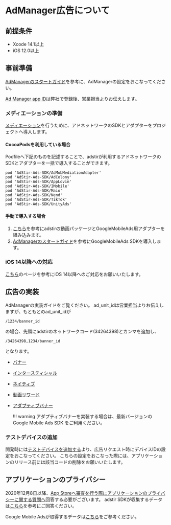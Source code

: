 # AdManager広告について

## 前提条件

* Xcode 14.1以上
* iOS 12.0以上

## 事前準備

[AdManagerのスタートガイド](https://developers.google.com/ad-manager/mobile-ads-sdk/ios/quick-start)を参考に、AdManagerの設定をおこなってください。

[Ad Manager app ID](https://developers.google.com/ad-manager/mobile-ads-sdk/ios/quick-start#update_your_infoplist)は弊社で登録後、営業担当よりお伝えします。

### メディエーションの準備

[メディエーション](https://developers.google.com/ad-manager/mobile-ads-sdk/ios/mediate)を行うために、アドネットワークのSDKとアダプターをプロジェクトへ導入します。

#### CocoaPodsを利用している場合

Podfileへ下記のものを記述することで、adstirが利用するアドネットワークのSDKとアダプターを一括で導入することができます。

```
pod 'AdStir-Ads-SDK/AdMobMediationAdapter'
pod 'AdStir-Ads-SDK/AdColony'
pod 'AdStir-Ads-SDK/AppLovin'
pod 'AdStir-Ads-SDK/IMobile'
pod 'AdStir-Ads-SDK/Maio'
pod 'AdStir-Ads-SDK/Nend'
pod 'AdStir-Ads-SDK/TikTok'
pod 'AdStir-Ads-SDK/UnityAds'
```

#### 手動で導入する場合

1. [こちら](../adstir/init/manual_integration.md#sdkの手動組み込み)を参考にadstirの動画パッケージとGoogleMobileAds用アダプターを組み込みます。
1. [AdManagerのスタートガイド](https://developers.google.com/ad-manager/mobile-ads-sdk/ios/quick-start)を参考にGoogleMobileAds SDKを導入します。

### iOS 14以降への対応

[こちら](../adstir/init/ios14.md)のページを参考にiOS 14以降へのご対応をお願いいたします。

## 広告の実装

AdManagerの実装ガイドをご覧ください。
ad_unit_idは営業担当よりお伝えしますが、もともとのad_unit_idが

```
/1234/banner_id
```

の場合、先頭にadstirのネットワークコード(34264398)とカンマを追加し、

```
/34264398,1234/banner_id
```
となります。

* [バナー](https://developers.google.com/ad-manager/mobile-ads-sdk/ios/banner)
* [インタースティシャル](https://developers.google.com/ad-manager/mobile-ads-sdk/ios/interstitial)
* [ネイティブ](https://developers.google.com/ad-manager/mobile-ads-sdk/ios/native/start)
* [動画リワード](https://developers.google.com/ad-manager/mobile-ads-sdk/ios/rewarded)
* [アダプティブバナー](https://developers.google.com/ad-manager/mobile-ads-sdk/ios/banner/adaptive)

    !!! warning
        アダプティブバナーを実装する場合は、最新バージョンのGoogle Mobile Ads SDK をご利用ください。


### テストデバイスの追加

開発時には[テストデバイスを追加する](https://developers.google.com/ad-manager/mobile-ads-sdk/ios/test-ads#enable_test_devices)より、広告リクエスト時にデバイスIDの設定をおこなってください。
こちらの設定をおこなった際には、アプリケーションのリリース前には該当コードの削除をお願いいたします。

## アプリケーションのプライバシー

2020年12月8日以降、[App Storeへ審査を行う際にアプリケーションのプライバシーに関する質問へ](https://developer.apple.com/app-store/app-privacy-details/)回答する必要がございます。
adstir SDKが収集するデータは[こちら](../adstir/info/privacy.md)を参考にご回答ください。

Google Mobile Adsが取得するデータは[こちら](https://developers.google.com/ad-manager/mobile-ads-sdk/ios/data-disclosure)をご参考ください。

